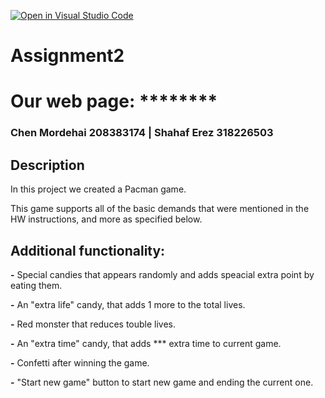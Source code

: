 [![Open in Visual Studio Code](https://classroom.github.com/assets/open-in-vscode-c66648af7eb3fe8bc4f294546bfd86ef473780cde1dea487d3c4ff354943c9ae.svg)](https://classroom.github.com/online_ide?assignment_repo_id=7743949&assignment_repo_type=AssignmentRepo)
# Assignment2
 
  # Our web page: ********
  
  ### Chen Mordehai 208383174  | Shahaf Erez 318226503
  
  ## Description

In this project we created a Pacman game.

This game supports all of the basic demands that were mentioned in the HW instructions, and more as specified below.

## Additional functionality:

**-** Special candies that appears randomly and adds speacial extra point by eating them.

**-** An "extra life" candy, that adds 1 more to the total lives.

**-** Red monster that reduces touble lives.

**-** An "extra time" candy, that adds *** extra time to current game. 

**-** Confetti after winning the game.

**-** "Start new game" button to start new game and ending the current one.



